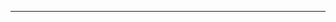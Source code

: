 <!--
CO_OP_TRANSLATOR_METADATA:
{
  "original_hash": "685f55cb07de19b52a30ce6e8b6d889e",
  "translation_date": "2025-08-28T21:15:41+00:00",
  "source_file": "03-CoreGenerativeAITechniques/README.md",
  "language_code": "nl"
}
-->


---

